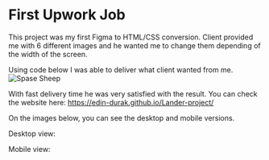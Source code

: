 # First Upwork Job

This project was my first Figma to HTML/CSS conversion. 
Client provided me with 6 different images and he wanted me to change them depending of the width of the screen. 

Using code below I was able to deliver what client wanted from me.
<img srcset="
          images/360.png   599w,
          images/600.png   600w,
          images/960.png   960w,
          images/1280.png 1280w,
          images/1600.png 1600w,
          images/1920.png 1920w
        " sizes="100vw" src="images/1920.png" alt="Spase Sheep" class="header-img">

With fast delivery time he was very satisfied with the result.
You can check the website here: https://edin-durak.github.io/Lander-project/

On the images below, you can see the desktop and mobile versions.

Desktop view:

Mobile view:
